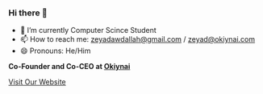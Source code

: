 ### Hi there 👋
- 🌱 I’m currently Computer Scince Student
- 📫 How to reach me: zeyadawdallah@gmail.com / zeyad@okiynai.com
- 😄 Pronouns: He/Him
  
**Co-Founder and Co-CEO at [Okiynai](https://www.linkedin.com/company/okiynai)**

[Visit Our Website](https://www.okiynai.com/)
